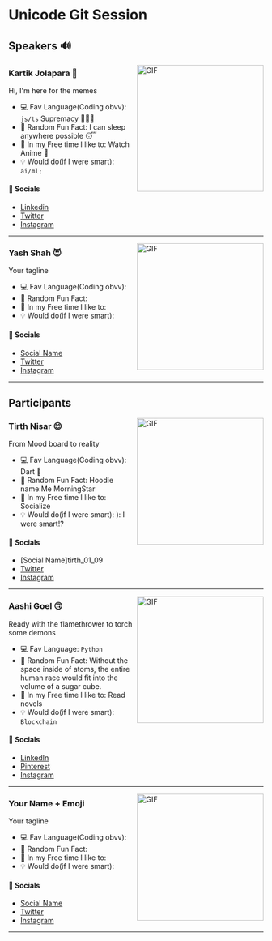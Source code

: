 # Unicode Git Session

## Speakers 🔊

<!-- INSERT a RANDOM Image/Gif -->
<img alt="GIF" align="right" height="250" src="https://media.tenor.com/DX9o8Spwg5wAAAAM/chopper-tonytony.gif">

<!-- Enter your NAME and a recent fav Emoji -->

### Kartik Jolapara 🫠

<!-- Enter a TAGLINE -->

Hi, I'm here for the memes

<!-- Enter the STUFF -->

-   💻 Fav Language(Coding obvv): `js/ts` Supremacy 🙏🏻🛐
-   🤔 Random Fun Fact: I can sleep anywhere possible 😴
-   🤩 In my Free time I like to: Watch Anime 🖤
-   💡 Would do(if I were smart): `ai/ml;`

#### 🔗 Socials

-   [Linkedin](https://www.linkedin.com/in/kartikjolapara)
-   [Twitter](https://www.twitter.com/codingmickey)
-   [Instagram](https://www.instagram.com/kartik.jolapara)

<hr />
<!-- PASTE YOUR INFO HERE -->

<!-- INSERT a RANDOM Image/Gif -->
<img alt="GIF" align="right" height="250" src="https://media.tenor.com/tCjTgmOJZYcAAAAM/zragon-infinity-yuji-itadori.gif">

<!-- Enter your NAME and a recent fav Emoji -->

### Yash Shah 😈

<!-- Enter a TAGLINE -->

Your tagline

<!-- Enter the STUFF -->

-   💻 Fav Language(Coding obvv):
-   🤔 Random Fun Fact:
-   🤩 In my Free time I like to:
-   💡 Would do(if I were smart):

#### 🔗 Socials

-   [Social Name](Link)
-   [Twitter](https://www.twitter.com/codingmickey)
-   [Instagram](https://www.instagram.com/kartik.jolapara)

<hr />

## Participants

<!-- INSERT a RANDOM Image/Gif -->
<img alt="GIF" align="right" height="250" src="https://outofschool.club/wp-content/uploads/2015/02/insert-image-here.jpg">

<!-- Enter your NAME and a recent fav Emoji -->

### Tirth Nisar 😊

<!-- Enter a TAGLINE -->

From Mood board to reality

<!-- Enter the STUFF -->

-   💻 Fav Language(Coding obvv): Dart 🎯
-   🤔 Random Fun Fact: Hoodie name:Me MorningStar
-   🤩 In my Free time I like to: Socialize
-   💡 Would do(if I were smart): ): I were smart!?

#### 🔗 Socials

-   [Social Name]tirth_01_09
-   [Twitter](https://www.twitter.com/tirthnisar)
-   [Instagram](https://www.instagram.com/tirth_01_09)
<hr />
<!-- INSERT a RANDOM Image/Gif -->
<img alt="GIF" align="right" height="250" src="https://media.giphy.com/media/pI2paNxecnUNW/giphy.gif">

<!-- Enter your NAME and a recent fav Emoji -->

### Aashi Goel 🙃

<!-- Enter a TAGLINE -->

Ready with the flamethrower to torch some demons

<!-- Enter the STUFF -->
- 💻 Fav Language: `Python` 
- 🤔 Random Fun Fact: Without the space inside of atoms, the entire human race would fit into the volume of a sugar cube.
- 🤩 In my Free time I like to: Read novels
- 💡 Would do(if I were smart): `Blockchain`
#### 🔗 Socials 
- [LinkedIn](http://www.linkedin.com/in/aashi-goel-6a767a225/)
- [Pinterest](https://pin.it/1jgqsX7)
- [Instagram](https://www.instagram.com/aashigoel71203@gmail.com)
<hr />
<!-- PASTE YOUR INFO HERE -->
<!-- INSERT a RANDOM Image/Gif -->
<img alt="GIF" align="right" height="250" src="https://outofschool.club/wp-content/uploads/2015/02/insert-image-here.jpg">

<!-- Enter your NAME and a recent fav Emoji -->

### Your Name + Emoji

<!-- Enter a TAGLINE -->

Your tagline

<!-- Enter the STUFF -->

-   💻 Fav Language(Coding obvv):
-   🤔 Random Fun Fact:
-   🤩 In my Free time I like to:
-   💡 Would do(if I were smart):

#### 🔗 Socials

-   [Social Name](Link)
-   [Twitter](https://www.twitter.com/codingmickey)
-   [Instagram](https://www.instagram.com/kartik.jolapara)

<hr />
<!-- PASTE YOUR INFO HERE -->
